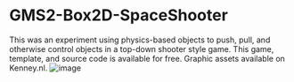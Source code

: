 # GMS2-Box2D-SpaceShooter
This was an experiment using physics-based objects to push, pull, and otherwise control objects in a top-down shooter style game.  This game, template, and source code is available for free.  Graphic assets available on Kenney.nl.
![image](https://github.com/itsmikethetech/GMS2-Box2D-SpaceShooter/assets/25166211/1fcddfa8-bdb3-4934-8186-59ada83dcfef)
